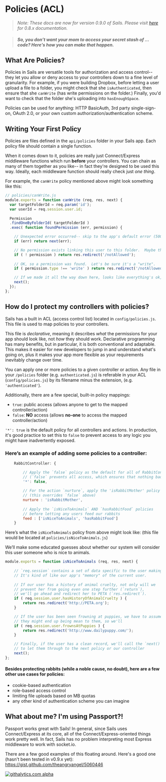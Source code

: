 # Policies (ACL)
> _Note: These docs are now for version 0.9.0 of Sails.  Please visit [here](http://08x.sailsjs.org) for 0.8.x documentation._

> ##### So, you don&rsquo;t want your mom to access your secret stash of ... code?  Here's how you can make that happen. 

## What Are Policies?

Policies in Sails are versatile tools for authorization and access control-- they let you allow or deny access to your controllers down to a fine level of granularity.  For example, if you were building Dropbox, before letting a user upload a file to a folder, you might check that she `isAuthenticated`, then ensure that she `canWrite` (has write permissions on the folder.)  Finally, you'd want to check that the folder she's uploading into `hasEnoughSpace`.

Policies can be used for anything: HTTP BasicAuth, 3rd party single-sign-on, OAuth 2.0, or your own custom authorization/authentication scheme.


## Writing Your First Policy

Policies are files defined in the `api/policies` folder in your Sails app.  Each policy file should contain a single function.

When it comes down to it, policies are really just Connect/Express middleware functions which run **before** your controllers.  You can chain as many of them together as you like-- in fact they're designed to be used this way.  Ideally, each middleware function should really check just *one thing*.

For example, the `canWrite` policy mentioned above might look something like this:

```javascript
// policies/canWrite.js
module.exports = function canWrite (req, res, next) {
  var targetFolderId = req.param('id');
  var userId = req.session.user.id;
  
  Permission
  .findOneByFolderId( targetFolderId )
  .exec( function foundPermission (err, permission) {

    // Unexpected error occurred-- skip to the app's default error (500) handler
    if (err) return next(err);

    // No permission exists linking this user to this folder.  Maybe they got removed from it?  Maybe they never had permission in the first place?  Who cares?
    if ( ! permission ) return res.redirect('/notAllowed');
    
    // OK, so a permission was found.  Let's be sure it's a "write".
    if ( permission.type !== 'write' ) return res.redirect('/notAllowed');

    // If we made it all the way down here, looks like everything's ok, so we'll let the user through
    next();
  });
};
```


## How do I protect my controllers with policies?

Sails has a built in ACL (access control list) located in `config/policies.js`.  This file is used to map policies to your controllers.  

This file is  *declarative*, meaning it describes *what* the permissions for your app should look like, not *how* they should work.  Declarative programming has many benefits, but in particular, it is both conventional and adaptable.  This makes it easier for new developers to jump in and understand what's going on, plus it makes your app more flexible as your requirements inevitably change over time.

You can apply one or more policies to a given controller or action.  Any file in your `/policies` folder (e.g. `authenticated.js`) is referable in your ACL (`config/policies.js`) by its filename minus the extension, (e.g.  `'authenticated'`).  

Additionally, there are a few special, built-in policy mappings:
  + `true`: public access  (allows anyone to get to the mapped controller/action)
  +  `false`: **NO** access (allows **no-one** to access the mapped controller/action)

 `'*': true` is the default policy for all controllers and actions.  In production, it's good practice to set this to `false` to prevent access to any logic you might have inadvertently exposed.

### Here&rsquo;s an example of adding some policies to a controller:
```javascript
	RabbitController: {

		// Apply the `false` policy as the default for all of RabbitController's actions
		// (`false` prevents all access, which ensures that nothing bad happens to our rabbits)
		'*': false,
	
		// For the action `nurture`, apply the 'isRabbitMother' policy 
		// (this overrides `false` above)
		nurture	: 'isRabbitMother',
	
		// Apply the `isNiceToAnimals` AND `hasRabbitFood` policies
		// before letting any users feed our rabbits
		feed : ['isNiceToAnimals', 'hasRabbitFood']
	}
```

Here&rsquo;s what the `isNiceToAnimals` policy from above might look like: (this file would be located at `policies/isNiceToAnimals.js`)

We&rsquo;ll make some educated guesses about whether our system will consider this user someone who is nice to animals.
```javascript
module.exports = function isNiceToAnimals (req, res, next) {
	
	// `req.session` contains a set of data specific to the user making this request.
	// It's kind of like our app's "memory" of the current user.
	
	// If our user has a history of animal cruelty, not only will we 
	// prevent her from going even one step further (`return`), 
	// we'll go ahead and redirect her to PETA (`res.redirect`).
	if ( req.session.user.hasHistoryOfAnimalCruelty ) {
		return res.redirect('http://PETA.org');
	}

	// If the user has been seen frowning at puppies, we have to assume that
	// they might end up being mean to them, so we'll 
	if ( req.session.user.frownsAtPuppies ) {
		return res.redirect('http://www.dailypuppy.com/');
	}

	// Finally, if the user has a clean record, we'll call the `next()` function
	// to let them through to the next policy or our controller
	next();
};
```

#### Besides protecting rabbits (while a noble cause, no doubt), here are a few other use cases for policies:
+ cookie-based authentication
+ role-based access control
+ limiting file uploads based on MB quotas
+ any other kind of authentication scheme you can imagine


## What about me?  I'm using Passport?!

Passport works great with Sails!  In general, since Sails uses Connect/Express at its core, all of the Connect/Express-oriented things work pretty well.  In fact, Sails has no problem interpreting most Express middleware to work with socket.io.

There are a few good examples of this floating around.  Here's a good one (hasn't been tested in v0.9.x yet):
https://gist.github.com/theangryangel/5060446



[![githalytics.com alpha](https://cruel-carlota.pagodabox.com/8acf2fc2ca0aca8a3018e355ad776ed7 "githalytics.com")](http://githalytics.com/balderdashy/sails/wiki/policies)
